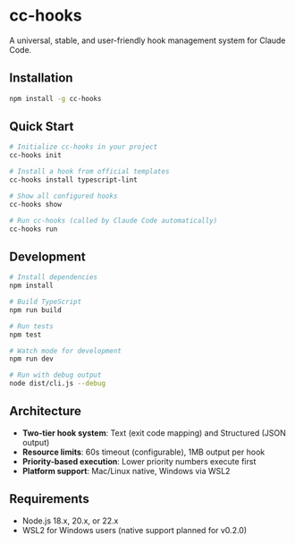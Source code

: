 # cc-hooks

A universal, stable, and user-friendly hook management system for Claude Code.

## Installation

```bash
npm install -g cc-hooks
```

## Quick Start

```bash
# Initialize cc-hooks in your project
cc-hooks init

# Install a hook from official templates
cc-hooks install typescript-lint

# Show all configured hooks
cc-hooks show

# Run cc-hooks (called by Claude Code automatically)
cc-hooks run
```

## Development

```bash
# Install dependencies
npm install

# Build TypeScript
npm run build

# Run tests
npm test

# Watch mode for development
npm run dev

# Run with debug output
node dist/cli.js --debug
```

## Architecture

- **Two-tier hook system**: Text (exit code mapping) and Structured (JSON output)
- **Resource limits**: 60s timeout (configurable), 1MB output per hook
- **Priority-based execution**: Lower priority numbers execute first
- **Platform support**: Mac/Linux native, Windows via WSL2

## Requirements

- Node.js 18.x, 20.x, or 22.x
- WSL2 for Windows users (native support planned for v0.2.0)